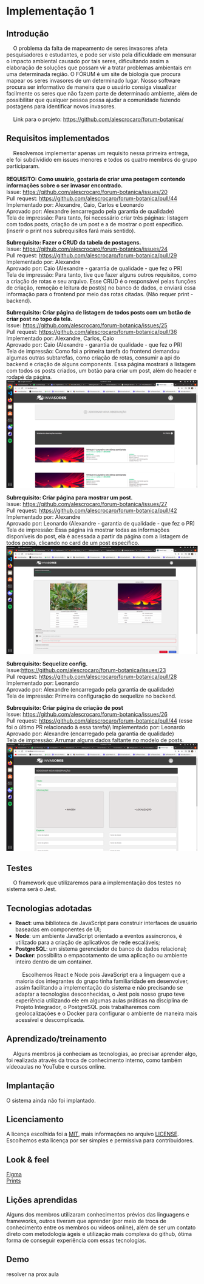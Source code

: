 # Implementação 1
## Introdução
&emsp; O problema da falta de mapeamento de seres invasores afeta pesquisadores e estudantes, e pode ser visto pela dificuldade em mensurar o impacto ambiental causado por tais seres, dificultando assim a elaboração de soluções que possam vir a tratar problemas ambientais em uma determinada região. O FÓRUM é um site de biologia que procura mapear os seres invasores de um determinado lugar. Nosso software procura ser informativo de maneira que o usuário consiga visualizar facilmente os seres que não fazem parte de determinado ambiente, além de possibilitar que qualquer pessoa possa ajudar a comunidade fazendo postagens para identificar novos invasores.
\
\
&emsp; Link para o projeto: https://github.com/alescrocaro/forum-botanica/
## Requisitos implementados
&emsp; Resolvemos implementar apenas um requisito nessa primeira entrega, ele foi subdividido em issues menores e todos os quatro membros do grupo participaram.\
\
**REQUISITO: Como usuário, gostaria de criar uma postagem contendo informações sobre o ser invasor encontrado.** \
Issue: https://github.com/alescrocaro/forum-botanica/issues/20 \
Pull request: https://github.com/alescrocaro/forum-botanica/pull/44 \
Implementado por: Alexandre, Caio, Carlos e Leonardo\
Aprovado por: Alexandre (encarregado pela garantia de qualidade)\
Tela de impressão: Para tanto, foi necessário criar três páginas: listagem com todos posts, criação de um post e a de mostrar o post específico. (inserir o print nos subrequisitos fará mais sentido).

**Subrequisito: Fazer o CRUD da tabela de postagens.** \
Issue: https://github.com/alescrocaro/forum-botanica/issues/24 \
Pull request: https://github.com/alescrocaro/forum-botanica/pull/29 \
Implementado por: Alexandre\
Aprovado por: Caio (Alexandre - garantia de qualidade - que fez o PR)\
Tela de impressão: Para tanto, tive que fazer alguns outros requisitos, como a criação de rotas e seu arquivo. Esse CRUD é o responsável pelas funções de criação, remoção e leitura de post(s) no banco de dados, e enviará essa informação para o frontend por meio das rotas citadas. (Não requer print - backend).

**Subrequisito: Criar página de listagem de todos posts com um botão de criar post no topo da tela.** \
Issue: https://github.com/alescrocaro/forum-botanica/issues/25 \
Pull request: https://github.com/alescrocaro/forum-botanica/pull/36 \
Implementado por: Alexandre, Carlos, Caio\
Aprovado por: Caio (Alexandre - garantia de qualidade - que fez o PR)\
Tela de impressão: Como foi a primeira tarefa do frontend demandou algumas outras subtarefas, como criação de rotas, consumir a api do backend e criação de alguns components. Essa página mostrará a listagem com todos os posts criados, um botão para criar um post, além do header e rodapé da página.
![Tela de listagem](./assets/prints/tela-listagem.png)


**Subrequisito: Criar página para mostrar um post.** \
Issue: https://github.com/alescrocaro/forum-botanica/issues/27 \
Pull request: https://github.com/alescrocaro/forum-botanica/pull/42 \
Implementado por: Alexandre\
Aprovado por: Leonardo (Alexandre - garantia de qualidade - que fez o PR)\
Tela de impressão: Essa página irá mostrar todas as informações disponíveis do post, ela é acessada a partir da página com a listagem de todos posts, clicando no card de um post específico.
![Tela de mostrar post](./assets/prints/tela-mostra-um-post.png)


**Subrequisito: Sequelize config.** \
Issue:https://github.com/alescrocaro/forum-botanica/issues/23 \
Pull request: https://github.com/alescrocaro/forum-botanica/pull/28 \
Implementado por: Leonardo\
Aprovado por: Alexandre (encarregado pela garantia de qualidade)\
Tela de impressão: Primeira configuração do sequelize no backend.


**Subrequisito: Criar página de criação de post** \
Issue: https://github.com/alescrocaro/forum-botanica/issues/26 \
Pull request: https://github.com/alescrocaro/forum-botanica/pull/44 (esse foi o último PR relacionado à essa tarefa)\ 
Implementado por: Leonardo\
Aprovado por: Alexandre (encarregado pela garantia de qualidade)\
Tela de impressão:  Arrumar alguns dados faltante no modelo de posts.
![Tela de criação de post](./assets/prints/tela-criacao-post.png)

## Testes
&emsp; O framework que utilizaremos para a implementação dos testes no sistema será o Jest.
## Tecnologias adotadas
 - **React**: uma biblioteca de JavaScript para construir interfaces de usuário baseadas em componentes de UI;
 - **Node**: um ambiente JavaScript orientado a eventos assíncronos, é utilizado para a criação de aplicativos de rede escaláveis;
 - **PostgreSQL**: um sistema gerenciador de banco de dados relacional;
 - **Docker**: possibilita o empacotamento de uma aplicação ou ambiente inteiro dentro de um container.
\
\
&emsp; Escolhemos React e Node pois JavaScript era a linguagem que a maioria dos integrantes do grupo tinha familiaridade em desenvolver, assim facilitando a implementação do sistema e não precisando se adaptar a tecnologias desconhecidas, o Jest pois nosso grupo teve experiência utilizando ele em algumas aulas práticas na disciplina de Projeto Integrador, o PostgreSQL pois trabalharemos com geolocalizações e o Docker para configurar o ambiente de maneira mais acessível e descomplicada.

## Aprendizado/treinamento
&emsp; Alguns membros já conheciam as tecnologias, ao precisar aprender algo, foi realizada através da troca de conhecimento interno, como também vídeoaulas no YouTube e cursos online.

## Implantação
O sistema ainda não foi implantado.

## Licenciamento
A licença escolhida foi a [MIT](https://choosealicense.com/licenses/mit/), mais informações no arquivo [LICENSE](https://github.com/alescrocaro/forum-botanica/blob/main/LICENSE). Escolhemos esta licença por ser simples e permissiva para contribuidores.

## Look & feel
[Figma](https://www.figma.com/file/47dw3vy9BFAVzXzNb87h7j/ForumBotanica?node-id=1%3A3143) \
[Prints](https://github.com/alescrocaro/forum-botanica/blob/main/frontend/design/ForumBotanica.pdf)

## Lições aprendidas
Alguns dos membros utilizaram conhecimentos prévios das linguagens e frameworks, outros tiveram que aprender (por meio de troca de conhecimento entre os membros ou vídeos online), além de ser um contato direto com metodologia ágeis e utilização mais complexa do github, ótima forma de conseguir experiência com essas tecnologias.

## Demo
resolver na prox aula
